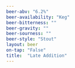 ```yaml
---
beer-abv: "6.2%"
beer-availability: "Keg"
beer-bitterness: ""
beer-gravity: ""
beer-sourness: ""
beer-style: "Stout"
layout: beer
on-tap: "False"
title:  "Late Addition"
---
```


